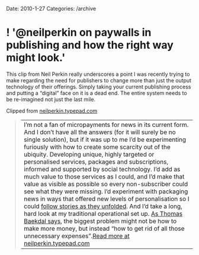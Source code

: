 Date: 2010-1-27
Categories: /archive

# ! '@neilperkin on paywalls in publishing and how the right way might look.'

<div class="Clog_Commentary_Wrap"><div class="Clog_Post_Text"><p>This clip from Neil Perkin really underscores a point I was recently trying to make regarding the need for publishers to change more than just the output technology of their offerings.  Simply taking your current publishing process and putting a &#8220;digital&#8221; face on it is a dead end. The entire system needs to be re-imagined not just the last mile.</p></div></div><div class="Clog_Content_Outer"><!-- BEGIN_CLOG_CONTENT ID: reload CLOGS.CLIPMARKS.COM --><div class="Clog_Top_Wrap"><div class="Clog_Source_First"><span>Clipped from <a rel="clipsource"  title="http://neilperkin.typepad.com/only_dead_fish/2010/01/solving-the-paywall-problem.html" href="http://neilperkin.typepad.com/only_dead_fish/2010/01/solving-the-paywall-problem.html">neilperkin.typepad.com</a></span></div></div><div class="Clog_Middle_Wrap"><blockquote class="Clog_Content_Item" cite="http://neilperkin.typepad.com/only_dead_fish/2010/01/solving-the-paywall-problem.html"><table cellpadding="0" cellspacing="0"><tr><td>I&#8217;m not a fan of micropayments for news in its current form. And I don&#8217;t have all the answers (for it will surely be no single solution), but if it was
up to
me I&#8217;d be experimenting furiously with how to create some scarcity out
of the ubiquity. Developing unique, highly targeted or personalised
services, packages and subscriptions, informed and supported by social
technology. I&#8217;d add as much value to those services as I could, and I&#8217;d
make that value as visible as possible so every non-subscriber could see what
they were missing. I&#8217;d
experiment with packaging news in ways that offered new levels of
personalisation so I could <a rel="nofollow" href="http://livingstories.googlelabs.com/">follow stories as they unfolded</a>. And I&#8217;d take a long, hard look at my traditional operational set up. <a rel="nofollow" href="http://www.baekdal.com/articles/management/how-newspaper-can-charge-for-content/">As
Thomas Baekdal says</a>, the biggest problem might not be how to make more
money, but instead
&#8220;how to get rid of all those unnecessary expenses&#8221;.<span class="Clog_Source_Button"><a rel="clipsource"  title="http://neilperkin.typepad.com/only_dead_fish/2010/01/solving-the-paywall-problem.html" href="http://neilperkin.typepad.com/only_dead_fish/2010/01/solving-the-paywall-problem.html">Read more at neilperkin.typepad.com</a></span></td></tr></table></blockquote></div><div class="Clog_Bottom_Wrap">&nbsp;</div></div>
